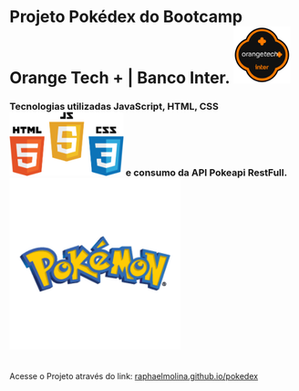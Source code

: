 # Projeto Pokédex do Bootcamp Orange Tech + | Banco Inter. <img src="assets/img/logoOrangeTech.png" width="100px">

### Tecnologias utilizadas JavaScript, HTML, CSS <img src="assets/img/Logos.png" width="200px"> e consumo da API Pokeapi RestFull.<img src="assets/img/logoPokemon.png" width="300px">
<br>
Acesse o Projeto através do link: <a href="https://raphaelmolina.github.io/pokedex">raphaelmolina.github.io/pokedex</a>
